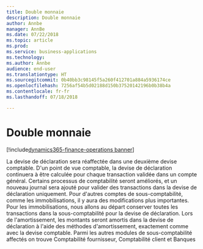 ```yaml
---
title: Double monnaie
description: Double monnaie
author: Annbe
manager: AnnBe
ms.date: 07/22/2018
ms.topic: article
ms.prod: 
ms.service: business-applications
ms.technology: 
ms.author: Annbe
audience: end-user
ms.translationtype: HT
ms.sourcegitcommit: 0b40bb3c98145f5a260f412701a884a5936174ce
ms.openlocfilehash: 7256af54b5d02188d150b37520142196b0b38b4a
ms.contentlocale: fr-fr
ms.lasthandoff: 07/18/2018

---
```

#  <a name="dual-currency"></a>Double monnaie

[!include[dynamics365-finance-operations banner](../includes/dynamics365-finance-operations.md)]



La devise de déclaration sera réaffectée dans une deuxième devise comptable. D'un point de vue comptable, la devise de déclaration continuera à être calculée pour chaque transaction validée dans un compte général.  Certains processus de comptabilité seront améliorés, et un nouveau journal sera ajouté pour valider des transactions dans la devise de déclaration uniquement. Pour d'autres comptes de sous-comptabilité, comme les immobilisations, il y aura des modifications plus importantes. Pour les immobilisations, nous allons au départ conserver toutes les transactions dans la sous-comptabilité pour la devise de déclaration. Lors de l'amortissement, les montants seront amortis dans la devise de déclaration à l'aide des méthodes d'amortissement, exactement comme avec la devise comptable. Parmi les autres modules de sous-comptabilité affectés on trouve Comptabilité fournisseur, Comptabilité client et Banques

